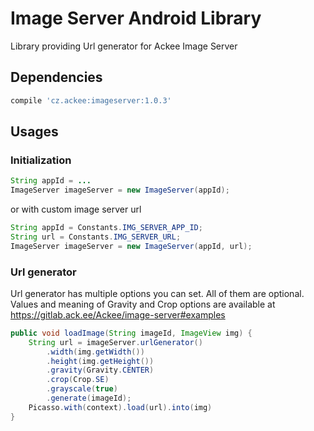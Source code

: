 # Image Server Android Library
Library providing Url generator for Ackee Image Server
## Dependencies
```groovy
compile 'cz.ackee:imageserver:1.0.3'
```

## Usages
### Initialization

```java
String appId = ...
ImageServer imageServer = new ImageServer(appId);
```
or with custom image server url
```java
String appId = Constants.IMG_SERVER_APP_ID;
String url = Constants.IMG_SERVER_URL;
ImageServer imageServer = new ImageServer(appId, url);
```

### Url generator
Url generator has multiple options you can set. All of them are optional.
Values and meaning of Gravity and Crop options are available at https://gitlab.ack.ee/Ackee/image-server#examples
```java
public void loadImage(String imageId, ImageView img) {
    String url = imageServer.urlGenerator()
        .width(img.getWidth())
        .height(img.getHeight())
        .gravity(Gravity.CENTER)
        .crop(Crop.SE)
        .grayscale(true)
        .generate(imageId);
    Picasso.with(context).load(url).into(img)
}
```

